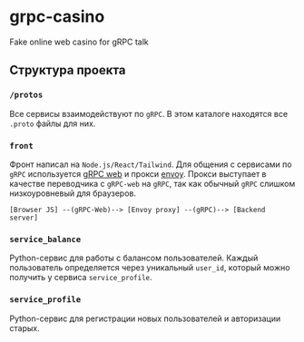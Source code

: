 # grpc-casino
Fake online web casino for gRPC talk

## Структура проекта

### `/protos`

Все сервисы взаимодействуют по `gRPC`. В этом каталоге находятся все `.proto` файлы для них.

### `front`

Фронт написал на `Node.js/React/Tailwind`. Для общения с сервисами по `gRPC` используется [gRPC web](https://github.com/grpc/grpc-web) и прокси [envoy](https://www.envoyproxy.io/). Прокси выступает в качестве переводчика с `gRPC-web` на `gRPC`, так как обычный `gRPC` слишком низкоуровневый для браузеров.

```
[Browser JS] --(gRPC-Web)--> [Envoy proxy] --(gRPC)--> [Backend server]
```

### `service_balance`

Python-сервис для работы с балансом пользователей. Каждый пользователь определяется через уникальный `user_id`, который можно получить у сервиса `service_profile`.

### `service_profile`

Python-сервис для регистрации новых пользователей и авторизации старых.